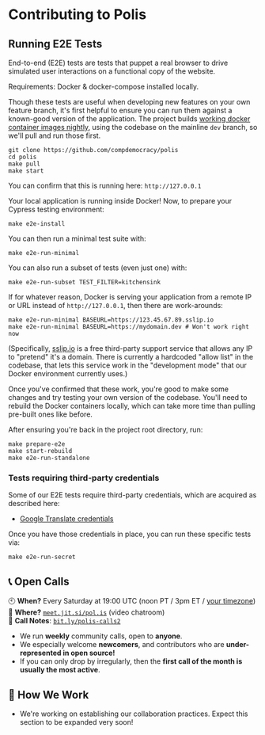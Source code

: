 # Contributing to Polis

## Running E2E Tests

End-to-end (E2E) tests are tests that puppet a real browser to drive simulated user interactions on a functional copy of the website.

Requirements: Docker & docker-compose installed locally.

Though these tests are useful when developing new features on your own feature branch,
it's first helpful to ensure you can run them against a known-good version of the application.
The project builds [working docker container images nightly][nightlies],
using the codebase on the mainline `dev` branch,
so we'll pull and run those first.

   [nightlies]: https://hub.docker.com/u/polisdemo

```
git clone https://github.com/compdemocracy/polis
cd polis
make pull
make start
```

You can confirm that this is running here: `http://127.0.0.1`

Your local application is running inside Docker! Now, to prepare your Cypress testing environment:

```
make e2e-install
```

You can then run a minimal test suite with:

```
make e2e-run-minimal
```

You can also run a subset of tests (even just one) with:

```
make e2e-run-subset TEST_FILTER=kitchensink
```

If for whatever reason, Docker is serving your application from a remote IP or URL instead of `http://127.0.0.1`, then there are work-arounds:

```
make e2e-run-minimal BASEURL=https://123.45.67.89.sslip.io
make e2e-run-minimal BASEURL=https://mydomain.dev # Won't work right now
```

(Specifically, [sslip.io](https://sslip.io) is a free third-party support service that allows any IP to "pretend" it's a domain.
There is currently a hardcoded "allow list" in the codebase,
that lets this service work in the "development mode" that our Docker environment currently uses.)

Once you've confirmed that these work, you're good to make some changes and try testing your own version of the codebase.
You'll need to rebuild the Docker containers locally, which can take more time than pulling pre-built ones like before.

After ensuring you're back in the project root directory, run:

```
make prepare-e2e
make start-rebuild
make e2e-run-standalone
```

### Tests requiring third-party credentials

Some of our E2E tests require third-party credentials, which are acquired as described here:
- [Google Translate credentials](/docs/deployment.md#enabling-comment-translation)

Once you have those credentials in place, you can run these specific tests via:

```
make e2e-run-secret
```

## :telephone_receiver: Open Calls

:clock10: **When?** Every Saturday at 19:00 UTC (noon PT / 3pm ET / [your timezone][]) \
:raising_hand: **Where?** [`meet.jit.si/pol.is`](https://meet.jit.si/pol.is) (video chatroom) \
:pencil: **Call Notes**: [`bit.ly/polis-calls2`](https://bit.ly/polis-calls2)

   [your timezone]: https://www.worldtimebuddy.com/event?lid=100%2C8%2C1668341%2C5&h=100&sts=26493120&sln=19-20&a=show&euid=d53410dd-f948-c1a4-3dde-31ac0adf894d

- We run **weekly** community calls, open to **anyone**.
- We especially welcome **newcomers**, and contributors who are **under-represented in open source!**
- If you can only drop by irregularly, then the **first call of the month is usually the most active**.

## :muscle: How We Work

- We're working on establishing our collaboration practices. Expect this section to be expanded very soon!
